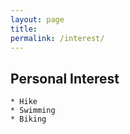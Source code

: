 ```yaml
---
layout: page
title: 
permalink: /interest/
---
```



## Personal Interest

    * Hike
	* Swimming
	* Biking
	